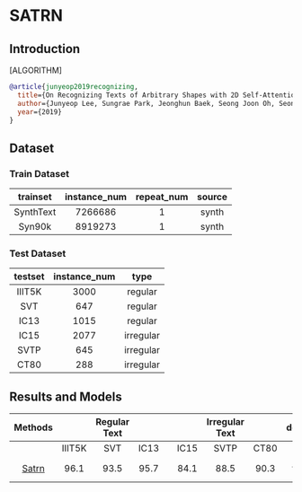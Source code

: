 # SATRN

## Introduction

[ALGORITHM]

```bibtex
@article{junyeop2019recognizing,
  title={On Recognizing Texts of Arbitrary Shapes with 2D Self-Attention},
  author={Junyeop Lee, Sungrae Park, Jeonghun Baek, Seong Joon Oh, Seonghyeon Kim, Hwalsuk Lee},
  year={2019}
}
```

## Dataset

### Train Dataset

| trainset  | instance_num | repeat_num | source |
| :-------: | :----------: | :--------: | :----: |
| SynthText |   7266686    |     1      | synth  |
|  Syn90k   |   8919273    |     1      | synth  |

### Test Dataset

| testset | instance_num |   type    |
| :-----: | :----------: | :-------: |
| IIIT5K  |     3000     |  regular  |
|   SVT   |     647      |  regular  |
|  IC13   |     1015     |  regular  |
|  IC15   |     2077     | irregular |
|  SVTP   |     645      | irregular |
|  CT80   |     288      | irregular |

## Results and Models

|                             Methods                             |        | Regular Text |      |     |      | Irregular Text |      |                                                                                               download                                                                                                |
| :-------------------------------------------------------------: | :----: | :----------: | :--: | :-: | :--: | :------------: | :--: | :---------------------------------------------------------------------------------------------------------------------------------------------------------------------------------------------------: |
|                                                                 | IIIT5K |     SVT      | IC13 |     | IC15 |      SVTP      | CT80 |
| [Satrn](/configs/textrecog/satrn/satrn_academic.py) |  96.1  |     93.5     | 95.7 |     | 84.1 |      88.5      | 90.3 |      [model](https://download.openmmlab.com/mmocr/textrecog/satrn/satrn_academic_20210809-59c8c92d.pth) \| [log](https://download.openmmlab.com/mmocr/textrecog/satrn/20210809_093244.log.json)      |
